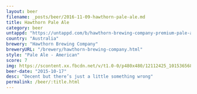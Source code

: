 ```yaml
---
layout: beer
filename: _posts/beer/2016-11-09-hawthorn-pale-ale.md
title: Hawthorn Pale Ale
category: beer
untappd: "https://untappd.com/b/hawthorn-brewing-company-premium-pale-ale/25002"
country: "Australia"
brewery: "Hawthorn Brewing Company"
breweryURL: "/brewery/hawthorn-brewing-company.html"
style: "Pale Ale - American"
score: 7
img: https://scontent.xx.fbcdn.net/v/t1.0-0/p480x480/12112425_10153656864393745_4992271544321247491_n.jpg?oh=6b2d5743088fed2c3d9e317c3f7142ac&oe=5B19A248
beer-date: "2015-10-17"
desc: "Decent but there’s just a little something wrong"
permalink: /beer/:title.html
---
```

